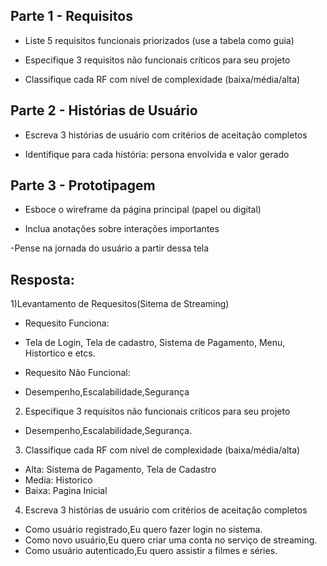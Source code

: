 ## Parte 1 - Requisitos
- Liste 5 requisitos funcionais priorizados (use a tabela como guia)
  
- Especifique 3 requisitos não funcionais críticos para seu projeto
  
- Classifique cada RF com nível de complexidade (baixa/média/alta)

## Parte 2 - Histórias de Usuário

- Escreva 3 histórias de usuário com critérios de aceitação completos
  
- Identifique para cada história: persona envolvida e valor gerado

## Parte 3 - Prototipagem

- Esboce o wireframe da página principal (papel ou digital)
  
- Inclua anotações sobre interações importantes
  
-Pense na jornada do usuário a partir dessa tela

## Resposta:

1)Levantamento de Requesitos(Sitema de Streaming)

- Requesito Funciona:
- Tela de Login, Tela de cadastro, Sistema de Pagamento, Menu, Histortico e etcs.

- Requesito Não Funcional:
- Desempenho,Escalabilidade,Segurança

2) Especifique 3 requisitos não funcionais críticos para seu projeto
- Desempenho,Escalabilidade,Segurança.

3) Classifique cada RF com nível de complexidade (baixa/média/alta)
- Alta: Sistema de Pagamento, Tela de Cadastro
- Media: Historico
- Baixa: Pagina Inicial

4) Escreva 3 histórias de usuário com critérios de aceitação completos
- Como usuário registrado,Eu quero fazer login no sistema.
- Como novo usuário,Eu quero criar uma conta no serviço de streaming.
- Como usuário autenticado,Eu quero assistir a filmes e séries.
